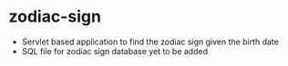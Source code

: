 # zodiac-sign
* Servlet based application to find the zodiac sign given the birth date
* SQL file for zodiac sign database yet to be added
